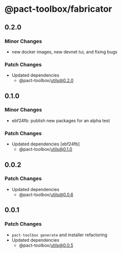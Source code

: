 # @pact-toolbox/fabricator

## 0.2.0

### Minor Changes

- new docker images, new devnet tui, and fixing bugs

### Patch Changes

- Updated dependencies
  - @pact-toolbox/utils@0.2.0

## 0.1.0

### Minor Changes

- ebf24fb: publish new packages for an alpha test

### Patch Changes

- Updated dependencies [ebf24fb]
  - @pact-toolbox/utils@0.1.0

## 0.0.2

### Patch Changes

- Updated dependencies
  - @pact-toolbox/utils@0.0.6

## 0.0.1

### Patch Changes

- `pact-toolbox generate` and installer refactoring
- Updated dependencies
  - @pact-toolbox/utils@0.0.5

